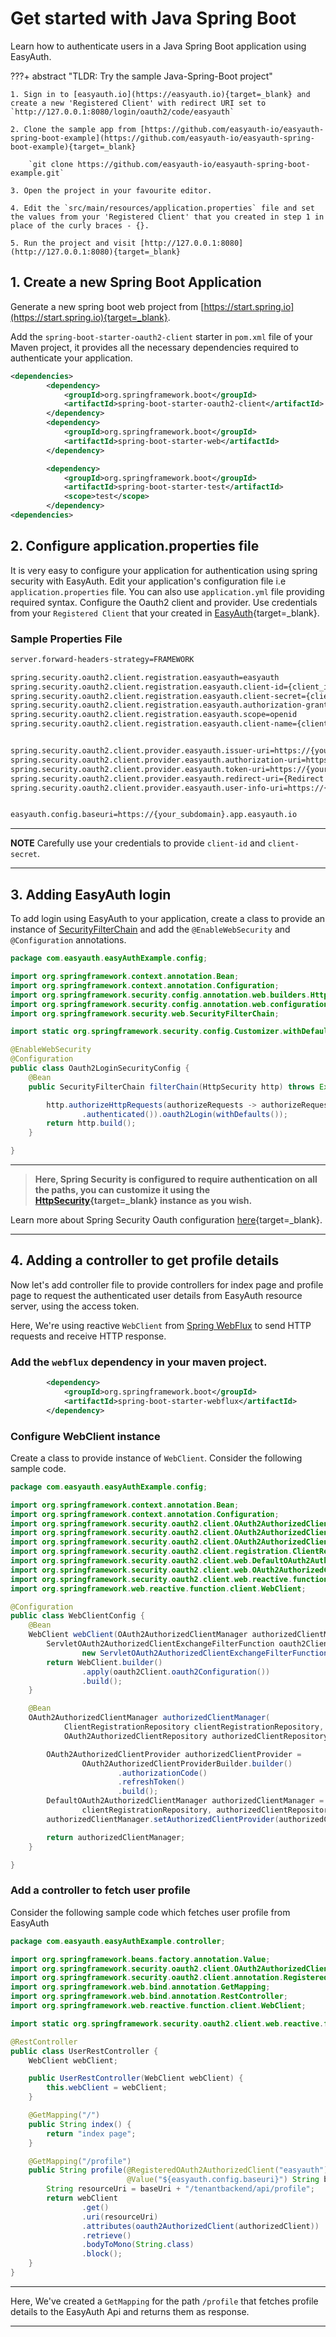 # Get started with Java Spring Boot

Learn how to authenticate users in a Java Spring Boot application using EasyAuth.

???+ abstract "TLDR: Try the sample Java-Spring-Boot project"

	1. Sign in to [easyauth.io](https://easyauth.io){target=_blank} and create a new 'Registered Client' with redirect URI set to `http://127.0.0.1:8080/login/oauth2/code/easyauth`
	
    2. Clone the sample app from [https://github.com/easyauth-io/easyauth-spring-boot-example](https://github.com/easyauth-io/easyauth-spring-boot-example){target=_blank}
	
	    `git clone https://github.com/easyauth-io/easyauth-spring-boot-example.git`
	
	3. Open the project in your favourite editor.
	
	4. Edit the `src/main/resources/application.properties` file and set the values from your 'Registered Client' that you created in step 1 in place of the curly braces - {}.
	
	5. Run the project and visit [http://127.0.0.1:8080](http://127.0.0.1:8080){target=_blank}

## 1. Create a new Spring Boot Application	

Generate a new spring boot web project from [https://start.spring.io](https://start.spring.io){target=_blank}.

Add the `spring-boot-starter-oauth2-client` starter in `pom.xml` file of your Maven project, it provides all the necessary dependencies required to authenticate your application.

``` xml title="pom.xml"
<dependencies>
		<dependency>
			<groupId>org.springframework.boot</groupId>
			<artifactId>spring-boot-starter-oauth2-client</artifactId>
		</dependency>
		<dependency>
			<groupId>org.springframework.boot</groupId>
			<artifactId>spring-boot-starter-web</artifactId>
		</dependency>

		<dependency>
			<groupId>org.springframework.boot</groupId>
			<artifactId>spring-boot-starter-test</artifactId>
			<scope>test</scope>
		</dependency>
<dependencies>
```

## 2. Configure application.properties file

It is very easy to configure your application for authentication using spring security with EasyAuth. Edit your application's configuration file i.e `application.properties` file. You can also use `application.yml` file providing required syntax. Configure the Oauth2 client and provider. Use credentials from your `Registered Client` that your created in [EasyAuth](https://easyauth.io){target=_blank}.

### Sample Properties File

```bash title="src/main/resources/application.properties"
server.forward-headers-strategy=FRAMEWORK

spring.security.oauth2.client.registration.easyauth=easyauth
spring.security.oauth2.client.registration.easyauth.client-id={client_id}
spring.security.oauth2.client.registration.easyauth.client-secret={client_secret}
spring.security.oauth2.client.registration.easyauth.authorization-grant-type=authorization_code
spring.security.oauth2.client.registration.easyauth.scope=openid
spring.security.oauth2.client.registration.easyauth.client-name={client_name}


spring.security.oauth2.client.provider.easyauth.issuer-uri=https://{your_subdomain}.app.easyauth.io/tenantbackend
spring.security.oauth2.client.provider.easyauth.authorization-uri=https://{your_subdomain}.app.easyauth.io/tenantbackend/oauth2/authorize
spring.security.oauth2.client.provider.easyauth.token-uri=https://{your_subdomain}.app.easyauth.io/tenantbackend/oauth2/token
spring.security.oauth2.client.provider.easyauth.redirect-uri={Redirect Uri such as http://127.0.0.1:8080/login/oauth2/code/easyauth}
spring.security.oauth2.client.provider.easyauth.user-info-uri=https://{your_subdomain}.app.easyauth.io/tenantbackend/userinfo


easyauth.config.baseuri=https://{your_subdomain}.app.easyauth.io

```

---
**NOTE** 
Carefully use your credentials to provide `client-id` and `client-secret`.
 
---

## 3. Adding EasyAuth login

To add login using EasyAuth to your application, create a class to provide an instance of [SecurityFilterChain](https://docs.spring.io/spring-security/site/docs/current/api/org/springframework/security/web/SecurityFilterChain.html) and add the `@EnableWebSecurity` and `@Configuration` annotations.

```java title="src/main/java/com/easyauth/easyAuthExample/config/Oauth2LoginSecurityConfig.java"
package com.easyauth.easyAuthExample.config;

import org.springframework.context.annotation.Bean;
import org.springframework.context.annotation.Configuration;
import org.springframework.security.config.annotation.web.builders.HttpSecurity;
import org.springframework.security.config.annotation.web.configuration.EnableWebSecurity;
import org.springframework.security.web.SecurityFilterChain;

import static org.springframework.security.config.Customizer.withDefaults;

@EnableWebSecurity
@Configuration
public class Oauth2LoginSecurityConfig {
    @Bean
    public SecurityFilterChain filterChain(HttpSecurity http) throws Exception {

        http.authorizeHttpRequests(authorizeRequests -> authorizeRequests.anyRequest()
                .authenticated()).oauth2Login(withDefaults());
        return http.build();
    }

}
```

---
> **Here, Spring Security is configured to require authentication on all the paths, you can customize it using the [HttpSecurity](https://docs.spring.io/spring-security/site/docs/current/api/org/springframework/security/config/annotation/web/builders/HttpSecurity.html){target=_blank} instance as you wish.**

Learn more about Spring Security Oauth configuration [here](https://docs.spring.io/spring-security/reference/servlet/oauth2/login/core.html){target=_blank}.

---

## 4. Adding a controller to get profile details

Now let's add controller file to provide controllers for index page and profile page to request the authenticated user details from EasyAuth resource server, using the access token.

Here, We're using reactive `WebClient` from [Spring WebFlux](https://docs.spring.io/spring-framework/docs/current/reference/html/web-reactive.html#spring-web-reactive) to send HTTP requests and receive HTTP response. 

### Add the `webflux` dependency in your maven project.

```xml title="pom.xml"
		<dependency>
			<groupId>org.springframework.boot</groupId>
			<artifactId>spring-boot-starter-webflux</artifactId>
		</dependency>
```
### Configure WebClient instance

Create a class to provide instance of `WebClient`. Consider the following sample code.

```java title="src/main/java/com/easyauth/easyAuthExample/config/WebClientConfig.java"
package com.easyauth.easyAuthExample.config;

import org.springframework.context.annotation.Bean;
import org.springframework.context.annotation.Configuration;
import org.springframework.security.oauth2.client.OAuth2AuthorizedClientManager;
import org.springframework.security.oauth2.client.OAuth2AuthorizedClientProvider;
import org.springframework.security.oauth2.client.OAuth2AuthorizedClientProviderBuilder;
import org.springframework.security.oauth2.client.registration.ClientRegistrationRepository;
import org.springframework.security.oauth2.client.web.DefaultOAuth2AuthorizedClientManager;
import org.springframework.security.oauth2.client.web.OAuth2AuthorizedClientRepository;
import org.springframework.security.oauth2.client.web.reactive.function.client.ServletOAuth2AuthorizedClientExchangeFilterFunction;
import org.springframework.web.reactive.function.client.WebClient;

@Configuration
public class WebClientConfig {
    @Bean
    WebClient webClient(OAuth2AuthorizedClientManager authorizedClientManager) {
        ServletOAuth2AuthorizedClientExchangeFilterFunction oauth2Client =
                new ServletOAuth2AuthorizedClientExchangeFilterFunction(authorizedClientManager);
        return WebClient.builder()
                .apply(oauth2Client.oauth2Configuration())
                .build();
    }

    @Bean
    OAuth2AuthorizedClientManager authorizedClientManager(
            ClientRegistrationRepository clientRegistrationRepository,
            OAuth2AuthorizedClientRepository authorizedClientRepository) {

        OAuth2AuthorizedClientProvider authorizedClientProvider =
                OAuth2AuthorizedClientProviderBuilder.builder()
                        .authorizationCode()
                        .refreshToken()
                        .build();
        DefaultOAuth2AuthorizedClientManager authorizedClientManager = new DefaultOAuth2AuthorizedClientManager(
                clientRegistrationRepository, authorizedClientRepository);
        authorizedClientManager.setAuthorizedClientProvider(authorizedClientProvider);

        return authorizedClientManager;
    }

}
```

### Add a controller to fetch user profile 
 
Consider the following sample code which fetches user profile from EasyAuth


```java title="src/main/java/com/easyauth/easyAuthExample/controller/UserRestController.java"
package com.easyauth.easyAuthExample.controller;

import org.springframework.beans.factory.annotation.Value;
import org.springframework.security.oauth2.client.OAuth2AuthorizedClient;
import org.springframework.security.oauth2.client.annotation.RegisteredOAuth2AuthorizedClient;
import org.springframework.web.bind.annotation.GetMapping;
import org.springframework.web.bind.annotation.RestController;
import org.springframework.web.reactive.function.client.WebClient;

import static org.springframework.security.oauth2.client.web.reactive.function.client.ServerOAuth2AuthorizedClientExchangeFilterFunction.oauth2AuthorizedClient;

@RestController
public class UserRestController {
    WebClient webClient;

    public UserRestController(WebClient webClient) {
        this.webClient = webClient;
    }

    @GetMapping("/")
    public String index() {
        return "index page";
    }

    @GetMapping("/profile")
    public String profile(@RegisteredOAuth2AuthorizedClient("easyauth") OAuth2AuthorizedClient authorizedClient,
                          @Value("${easyauth.config.baseuri}") String baseUri) {
        String resourceUri = baseUri + "/tenantbackend/api/profile";
        return webClient
                .get()
                .uri(resourceUri)
                .attributes(oauth2AuthorizedClient(authorizedClient))
                .retrieve()
                .bodyToMono(String.class)
                .block();
    }
}
```

---
Here, We've created a `GetMapping` for the path `/profile` that fetches profile details to the EasyAuth Api and returns them as response.

---